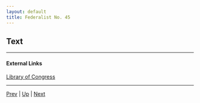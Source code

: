 ```yaml
---
layout: default
title: Federalist No. 45
---
```


## Text

---
#### External Links
[Library of Congress]()

---

[Prev](44.md) | [Up](README.md) | [Next](46.md)
